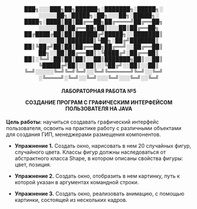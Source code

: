 <h4 align="center">
  
███╗░░░███╗██╗██████╗░███████╗░█████╗░  ░░░░░██╗░█████╗░██╗░░░██╗░█████╗░
████╗░████║██║██╔══██╗██╔════╝██╔══██╗  ░░░░░██║██╔══██╗██║░░░██║██╔══██╗
██╔████╔██║██║██████╔╝█████╗░░███████║  ░░░░░██║███████║╚██╗░██╔╝███████║
██║╚██╔╝██║██║██╔══██╗██╔══╝░░██╔══██║  ██╗░░██║██╔══██║░╚████╔╝░██╔══██║
██║░╚═╝░██║██║██║░░██║███████╗██║░░██║  ╚█████╔╝██║░░██║░░╚██╔╝░░██║░░██║
╚═╝░░░░░╚═╝╚═╝╚═╝░░╚═╝╚══════╝╚═╝░░╚═╝  ░╚════╝░╚═╝░░╚═╝░░░╚═╝░░░╚═╝░░╚═╝
  
</h4>

<h4 align="center">
ЛАБОРАТОРНАЯ РАБОТА №5

СОЗДАНИЕ ПРОГРАМ С ГРАФИЧЕСКИМ ИНТЕРФЕЙСОМ
ПОЛЬЗОВАТЕЛЯ НА JAVA
</h4>

                                              
  **Цель работы:** научиться создавать
графический интерфейс пользователя, освоить на практике работу с
различными объектами для создания ГИП, менеджерами размещения
компонентов.

- **Упражнение 1.**
 Создать окно, нарисовать в нем 20 случайных фигур, случайного
цвета. Классы фигур должны наследоваться от абстрактного класса
Shape, в котором описаны свойства фигуры: цвет, позиция.
  
- **Упражнение 2.**
  Создать окно, отобразить в нем картинку, путь к которой указан в
аргументах командной строки.
                                
- **Упражнение 3.**
  Создать окно, реализовать анимацию, с помощью картинки,
состоящей из нескольких кадров.
